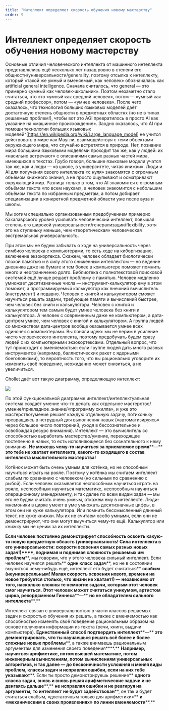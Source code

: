 ```yaml
---
title: "Интеллект определяет скорость обучения новому мастерству"
order: 9
---
```


# Интеллект определяет скорость обучения новому мастерству

Основные отличия человеческого интеллекта от машинного интеллекта представлялись ещё несколько лет назад ровно в степени его общности/универсальности/generality, поэтому отсылка к интеллекту, который «такой же умный и вменяемый, как человек» обозначалась как artificial general intelligence. Сначала считалось, что general — это примерно «умный как человек-школьник». Поэтом незаметно стало считаться, что это «умный как средний человек», потом — «умный как средний профессор», потом — «умнее человека». После чего оказалось, что технология больших языковых моделей даёт достаточную степень общности в предметных областях (но не в типах решаемых проблем!), чтобы вот это AGI превратилось в просто AI как указание на «машинное происхождение». Заодно оказалось, что AI при помощи технологии больших языковых моделей^[<https://en.wikipedia.org/wiki/Large_language_model>] не учится действовать в мире как Маугли, взаимодействуя с теми объектами окружающего мира, что случайно встретятся в природе. Нет, познание мира большими языковыми моделями проходит так же, как у людей: их «насильно встречают» с описаниями самых разных частей мира, имеющихся в текстах. Грубо говоря, большие языковые модели учатся так же, как и люди — «в школе, в университете, читая книжки». Люди и AI для получения своего интеллекта «с нуля» знакомятся с огромным объёмом книжного знания, а не просто ощупывают и осматривают окружающий мир. Разница только в том, что AI знакомится с огромным объёмом текста «по всем наукам», а человек знакомится с небольшим объёмом текста по избранным предметам, а потом добирает специализации в конкретной предметной области уже после вуза и школы.

Мы хотим специально организованным предобучением примерно бакалаврского уровня усиливать человеческий интеллект, повышая степень его широкой универсальности/генерализации/flexibility, хотя это на ступеньку меньше, чем «теоретическая» человеческая экстремальная универсальность.

При этом мы не будем забывать о ходе на универсальность через симбиоз человека с компьютерами, то есть ходе на киборгизацию, включение экзокортекса. Скажем, человек обладает биологически плохой памятью и в силу этого сниженным интеллектом — но ведение дневника даже на бумаге и тем более в компьютере поможет помнить много и неограниченно долго. Библиотека с полнотекстовой поисковой системой ещё лучше решает проблему с памятью. Человек медленно умножает десятизначные числа — инструмент-калькулятор ему в этом поможет, а программируемый калькулятор как внешний вычислитель (инструмент!) и подавно. Человек с книгой и калькулятором сможет научиться решать задачи, требующие памяти и вычислений быстрее, чем человек без книги и калькулятора. Человек с книгой и калькулятором тем самым будет умнее человека без книги и калькулятора. А человек с современным даже не компьютером, а дата-центром умнее, чем человек с книгой и калькулятором. А группа людей со множеством дата-центров вообще оказывается умнее всех одиночек с компьютерами. Вы поняли идею: мы не верим в усиление чисто человеческого интеллекта, поэтому предобучать будем сразу людей с их компьютерными экзокортексами. Отдельный вопрос, что тут происходит с вменяемостью: если группе людей дать много разных инструментов (например, баллистических ракет с ядерными боеголовками), то вероятность того, что вы рационально уговорите их изменить своё поведение, неожиданно может снизиться, а не увеличиться.

Chollet даёт вот такую диаграмму, определяющую интеллект:

![](/ru/professional/intellect-stack/5.png)

По этой функциональной диаграмме интеллект/интеллектуальная система создаёт умение что-то делать как отдельное мастерство/умение/прикладное\_знание/«программу скилла», и уже это мастерство/умение решает каждую отдельную задачу, потихоньку превращаясь в нетрудный для выполнения навык («автоматизируясь» через большое число повторений, уходя в бессознательное и освобождая ресурс внимания). Интеллект — это вычислитель со способностью выработать мастерство/умение, переходящее постепенно в навык, то есть исполняющееся без сознательного к нему внимания. **Не можешь чему-то научиться за приемлемое время****—** **это тебе не хватает интеллекта, какого-то входящего в состав интеллекта мыслительного мастерства!**

Котёнок может быть очень умным для котёнка, но не способным научиться играть на рояле. Поэтому у котёнка мы считаем интеллект слабым по сравнению с человеком (но сильным по сравнению с рыбой). Если человек оказывается неспособным научиться играть на рояле, неспособным научиться математике, неспособным научиться операционному менеджменту, и так далее по всем видам задач — мы его не будем считать очень умным, откажем ему в интеллекте. Люди-мнемоники в цирке умеют в уме умножать десятизначные цифры, в этом они не хуже калькулятора. Или помнить бессмысленный длинный текст, не хуже книжки. Мы их не считаем особо умными, если они не демонстрируют, что они могут выучиться чему-то ещё. Калькулятор или книжку мы не ценим за их интеллекты.

**Если человек постоянно демонстрирует способность освоить какую-то новую предметную область** **(универсальность! Сила интеллекта в его универсальности: скорости освоения самых разных новых задач!)****, поднимая и поднимая сложность решаемых им** **проблем****, мы говорим, что у этого человека сильный интеллект. Если человек научился решать** **один класс задач****, но не в состоянии выучиться чему-нибудь ещё, интеллект его будет считаться** **слабым (неуниверсальным! Малая скорость освоения нового, времени на новое требуется столько, что жизни не хватает!) —** **независимо от того, насколько сложны те немногие задачи, которым этот человек смог научиться. Этот человек может считаться уникумом, артистом цирка, рекордсменом Гиннеса****—** **но не обладателем сильного интеллекта****.**

Интеллект связан с универсальностью в части классов решаемых задач и скоростью обучения их решать, а также с вменяемостью как способностью изменять своё поведение рациональным образом на основе получения информации из текста (речи, книги, выдачи компьютера). **Единственный способ подтвердить интеллект****—** **это демонстрировать, что ты научаешься решать всё более и более сложные** **новые проблемы****, а также внимаешь рациональным аргументам для изменения своего поведения****.** **Например, н****аучиться арифметике, потом высшей математике, потом инженерным вычислениям****, потом вычислениям универсальных алгоритмов, и так далее — до бесконечности усложняя и меняя виды проблем, классы задач** **и исправляя ошибки, если на них тебе указывают****. Если ты просто демонстрируешь решение** **одного класса** **задач, вновь и вновь решая арифметические задачи** **и не двигаясь дальше****,** **не исправляя ошибки и не реагируя на аргументы,** **то интеллект** **не будет** **задействован****, он так и будет считаться слабым, «достаточным только для арифметики»** **и «механическим в своих проявлениях» по линии вменяемости****.**